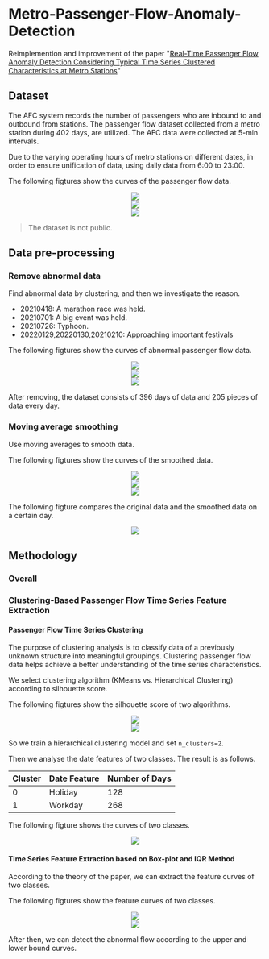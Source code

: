 # Metro-Passenger-Flow-Anomaly-Detection
Reimplemention and improvement of the paper "[Real-Time Passenger Flow Anomaly Detection Considering Typical Time Series Clustered Characteristics at Metro Stations](https://ascelibrary.org/doi/abs/10.1061/JTEPBS.0000333)"

## Dataset

The AFC system records the number of passengers who are inbound to and outbound from stations. The passenger flow dataset collected from a metro station during 402 days, are utilized. The AFC data were collected at 5-min intervals.

Due to the varying operating hours of metro stations on different dates, in order to ensure unification of data, using daily data from 6:00 to 23:00.

The following figtures show the curves of the passenger flow data.

<div align=center>
<img src="./resources/all_inbound_flow.jpg"/>
</div>

<div align=center>
<img src="./resources/all_outbound_flow.jpg"/>
</div>

<div align=center>
<img src="./resources/all_total_flow.jpg"/>
</div>

> The dataset is not public.

## Data pre-processing

### Remove abnormal data

Find abnormal data by clustering, and then we investigate the reason.
+ 20210418: A marathon race was held.
+ 20210701: A big event was held.
+ 20210726: Typhoon.
+ 20220129,20220130,20210210: Approaching important festivals

The following figtures show the curves of abnormal passenger flow data.

<div align=center>
<img src="./resources/abnormal_in_flow.jpg"/>
</div>

<div align=center>
<img src="./resources/abnormal_out_flow.jpg"/>
</div>

<div align=center>
<img src="./resources/abnormal_total_flow.jpg"/>
</div>

After removing, the dataset consists of 396 days of data and 205 pieces of data every day.

### Moving average smoothing

Use moving averages to smooth data.

The following figtures show the curves of the smoothed data.

<div align=center>
<img src="./resources/smoothed_in_flow.jpg"/>
</div>

<div align=center>
<img src="./resources/smoothed_out_flow.jpg"/>
</div>

<div align=center>
<img src="./resources/smoothed_total_flow.jpg"/>
</div>

The following figture compares the original data and the smoothed data on a certain day.

<div align=center>
<img src="./resources/compare_smoothed.jpg"/>
</div>

## Methodology
### Overall

### Clustering-Based Passenger Flow Time Series Feature Extraction

#### Passenger Flow Time Series Clustering

The purpose of clustering analysis is to classify data of a previously unknown structure into meaningful groupings. Clustering passenger flow data helps achieve a better understanding of the time series characteristics.

We select clustering algorithm (KMeans vs. Hierarchical Clustering) according to silhouette score.

The following figtures show the silhouette score of two algorithms.

<div align=center>
<img src="./resources/KMeans.jpg"/>
</div>

<div align=center>
<img src="./resources/Hierarchical.jpg"/>
</div>

So we train a hierarchical clustering model and set `n_clusters=2`.

Then we analyse the date features of two classes. The result is as follows.

| Cluster | Date Feature | Number of Days |
| ---- | ---- | ---- |
| 0 | Holiday | 128 |
| 1 | Workday | 268 |

The following figture shows the curves of two classes.

<div align=center>
<img src="./resources/Clustering.jpg"/>
</div>

#### Time Series Feature Extraction based on Box-plot and IQR Method

According to the theory of the paper, we can extract the feature curves of two classes.

The following figtures show the feature curves of two classes.

<div align=center>
<img src="./resources/Holiday-Feature Curve of the Total Flow.jpg"/>
</div>

<div align=center>
<img src="./resources/Workday-Feature Curve of the Total Flow.jpg"/>
</div>

After then, we can detect the abnormal flow according to the upper and lower bound curves.
